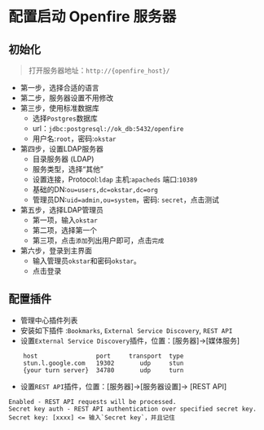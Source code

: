 

# 配置启动 Openfire 服务器

## 初始化
> 打开服务器地址：`http://{openfire_host}/`
- 第一步，选择合适的语言
- 第二步，服务器设置不用修改
- 第三步，使用标准数据库
  - 选择`Postgres`数据库
  - url：`jdbc:postgresql://ok_db:5432/openfire`
  - 用户名:`root`，密码:`okstar`
- 第四步，设置LDAP服务器
  - 目录服务器 (LDAP)
  - 服务类型，选择“其他”
  - 设置连接，Protocol:`ldap`	主机:`apacheds`	端口:`10389`
  - 基础的DN:`ou=users,dc=okstar,dc=org`
  - 管理员DN:`uid=admin,ou=system`，密码: `secret`，点击测试
- 第五步，选择LDAP管理员
  - 第一项，输入`okstar`
  - 第二项，选择第一个
  - 第三项，点击`添加`列出用户即可，点击`完成`
- 第六步，登录到主界面
  - 输入管理员`okstar`和密码`okstar`。
  - 点击登录

## 配置插件
- 管理中心插件列表
- 安装如下插件 :`Bookmarks`, `External Service Discovery`, `REST API`
- 设置`External Service Discovery`插件，位置：[服务器]->[媒体服务]
```
    host                port     transport  type
    stun.l.google.com 	19302 		udp 	stun
 	{your turn server} 	34780 		udp 	turn 
```

- 设置`REST API`插件，位置：[服务器]->[服务器设置]-> [REST API]
```
Enabled - REST API requests will be processed.
Secret key auth - REST API authentication over specified secret key.
Secret key: [xxxx] <= 输入`Secret key`，并且记住
```


